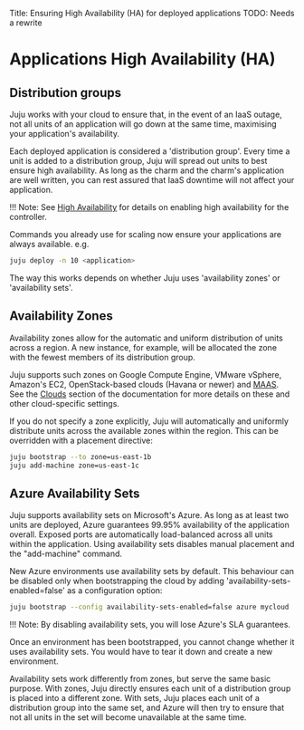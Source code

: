 Title: Ensuring High Availability (HA) for deployed applications
TODO: Needs a rewrite

# Applications High Availability (HA)


## Distribution groups

Juju works with your cloud to ensure that, in the event of an IaaS
outage, not all units of an application will go down at the same time,
maximising your application's availability. 

Each deployed application is considered a 'distribution group'. Every time a
unit is added to a distribution group, Juju will spread out units to best
ensure high availability. As long as the charm and the charm's application are
well written, you can rest assured that IaaS downtime will not affect your
application.

!!! Note:
    See [High Availability][ha] for details on enabling high availability
    for the controller.

Commands you already use for scaling now ensure your applications are always
available. e.g.

```bash
juju deploy -n 10 <application>
```
The way this works depends on whether Juju uses 'availability zones' or
'availability sets'. 

## Availability Zones

Availability zones allow for the automatic and uniform distribution of units
across a region. A new instance, for example, will be allocated the zone
with the fewest members of its distribution group.

Juju supports such zones on Google Compute Engine, VMware vSphere, Amazon's
EC2, OpenStack-based clouds (Havana or newer) and [MAAS][maaszones]. See the
[Clouds][jujuclouds] section of the documentation for more details on these and
other cloud-specific settings.

If you do not specify a zone explicitly, Juju will automatically and uniformly
distribute units across the available zones within the region. This can be
overridden with a placement directive:

```bash
juju bootstrap --to zone=us-east-1b
juju add-machine zone=us-east-1c
```
## Azure Availability Sets

Juju supports availability sets on Microsoft's Azure.  As long as at least two
units are deployed, Azure guarantees 99.95% availability of the application
overall.  Exposed ports are automatically load-balanced across all units within
the application.  Using availability sets disables manual placement and the
"add-machine" command.

New Azure environments use availability sets by default. This behaviour can be
disabled only when bootstrapping the cloud by adding
'availability-sets-enabled=false' as a configuration option:

```bash
juju bootstrap --config availability-sets-enabled=false azure mycloud
```
!!! Note: 
    By disabling availability sets, you will lose Azure's SLA
    guarantees. 

Once an environment has been bootstrapped, you cannot change whether it uses
availability sets. You would have to tear it down and create a new
environment.

Availability sets work differently from zones, but serve the same basic
purpose.  With zones, Juju directly ensures each unit of a distribution group
is placed into a different zone.  With sets, Juju places each unit of a
distribution group into the same set, and Azure will then try to ensure that
not all units in the set will become unavailable at the same time.


<!-- LINKS -->

[ha]: ./controllers-ha.html
[maaszones]: https://docs.ubuntu.com/maas/en/manage-zones
[jujuclouds]: ./clouds.html
